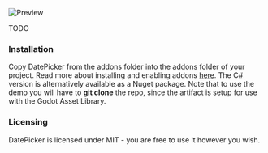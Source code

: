 ![Preview](https://i.imgur.com/hMf5dGF.gif)

TODO

### Installation
Copy DatePicker from the addons folder into the addons folder of your project. Read more about installing and enabling addons [here](https://docs.godotengine.org/en/stable/tutorials/plugins/editor/installing_plugins.html). The C# version is alternatively available as a Nuget package. Note that to use the demo you will have to **git clone** the repo, since the artifact is setup for use with the Godot Asset Library.

### Licensing
DatePicker is licensed under MIT - you are free to use it however you wish.